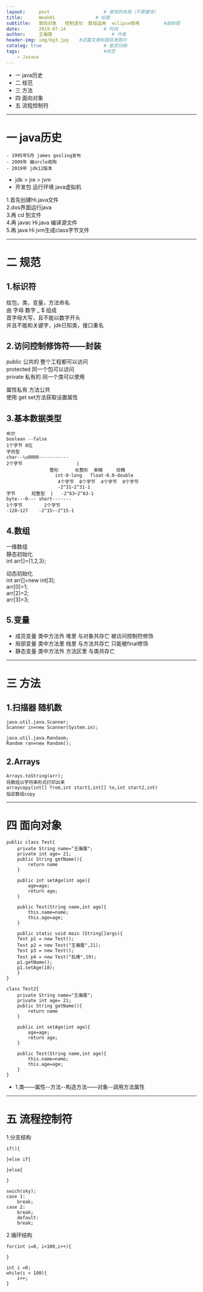 ```yaml
---
layout:     post                    # 使用的布局（不需要改）
title:      Week01               # 标题 
subtitle:   面向对象   控制语句  数组运用  eclipse使用         #副标题
date:       2019-07-14              # 时间
author:     王瀚霆                      # 作者
header-img: img/bg3.jpg    #这篇文章标题背景图片
catalog: true                       # 是否归档
tags:                               #标签
    - Javase
---
```


- 一 java历史  
- 二 规范  
- 三 方法  
- 四 面向对象  
- 五 流程控制符  

---

# 一 java历史  
	- 1995年5月 james gosling发布
	- 2009年 被orcle收购
	- 2019年 jdk12版本	

- jdk   >   jre    >   jvm
- 开发包	运行环境	  java虚拟机

1.首先创建Hi.java文件  
2.dos界面运行java  
3.再 cd  到文件  
4.再 javac Hi.java   编译源文件   
5.再 java Hi         jvm生成class字节文件  

---

# 二 规范

## 1.标识符  
给包，类，变量，方法命名  
由 字母 数字 _ $ 组成  
首字母大写，且不能以数字开头  
并且不能和关键字，jdk已知类，接口重名  

## 2.访问控制修饰符——封装  
public 公共的 整个工程都可以访问  
protected 同一个包可以访问  
private 私有的 同一个类可以使用  

属性私有 方法公共  
使用 get set方法获取设置属性  

## 3.基本数据类型  

```
布尔   
boolean --false  
1个字节 8位   
字符型   
char--\u0000-----------    
2个字节                    |  
				整形		长整形	 单精		双精  
			      int-0-long   float-0.0-double         
		           4个字节  8个字节  4个字节  8个字节       
	               -2^31~2^31-1    
字节		短整型	 |   -2^63~2^63-1  
byte---0--- short-------  
1个字节		2个字节  
-128~127	-2^15~-2^15-1  
```

## 4.数组    
一维数组  
静态初始化  
int arr[]={1,2,3};  

动态初始化  
int arr[]=new int[3];  
arr[0]=1;  
arr[2]=2;  
arr[3]=3;  

## 5.变量  
- 成员变量 类中方法外 堆里 与对象共存亡 被访问控制符修饰  
- 局部变量 类中方法里 栈里 与方法共存亡 只能被final修饰  
- 静态变量 类中方法外 方法区里 与类共存亡  

---

# 三 方法
## 1.扫描器 随机数  
```
java.util.java.Scanner;  
Scanner in=new Scanner(System.in);  

java.util.java.Randaom;  
Random ran=new Random();   
```

## 2.Arrays  
```
Arrays.toString(arr);  
将数组以字符串形式打印出来  
arraycopy(int[] from,int start1,int[] to,int start2,int)  
指定数组copy  
```

---

# 四 面向对象  
```
public class Test{
	private String name="王瀚霆";
	private int age= 21;
	public String getName(){
		return name
	}

	public int setAge(int age){
		age=age;
		return age;
	}

	public Test(String name,int age){
		this.name=name;
		this.age=age;
	}

	public static void main (String[]args){
	Test p1 = new Test();
	Test p2 = new Test("王瀚霆",21);
	Test p3 = new Test();
	Test p4 = new Test("石倩",19);
	p1.getName();
	p1.setAge(18); 
	}
}

class Test2{
	private String name="王瀚霆";
	private int age= 21;
	public String getName(){
		return name
	}

	public int setAge(int age){
		age=age;
		return age;
	}

	public Test(String name,int age){
		this.name=name;
		this.age=age;
	}	
}
```

- 1.类——属性--方法--构造方法——对象--调用方法属性  

---

# 五 流程控制符
1.分支结构  
```
if(){
	
}else if{
	
}else{
	
}

swich(sky);
case 1:
	break;
case 2:
    break;
    default:
    break;
```

2.循环结构   
```
for(int i=0, i<100,i++){
	
}

int i =0;
while(i < 100){
	i++;
}

```
